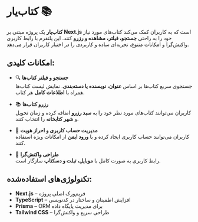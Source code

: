 # کتاب‌یار 📚

**کتاب‌یار** یک پروژه مبتنی بر **Next.js** است که به کاربران کمک می‌کند کتاب‌های مورد نیاز خود را به راحتی **جستجو، فیلتر، مشاهده و رزرو** کنند. این پلتفرم با رابط کاربری واکنش‌گرا و امکانات متنوع، تجربه‌ای ساده و کاربردی را در اختیار کاربران قرار می‌دهد.

## امکانات کلیدی:
- 🔍 **جستجو و فیلتر کتاب‌ها**  
  جستجوی سریع کتاب‌ها بر اساس **عنوان، نویسنده یا دسته‌بندی**. نمایش لیست کتاب‌ها همراه با **اطلاعات کامل** هر کتاب.
  
- 📚 **رزرو کتاب‌ها**  
  کاربران می‌توانند کتاب‌های مورد نظر خود را به **سبد رزرو** اضافه کرده و زمان تحویل و **شهر کتابخانه** را انتخاب کنند.

- 👤 **مدیریت حساب کاربری و احراز هویت**  
  کاربران می‌توانند حساب کاربری ایجاد کرده و با **ورود ایمن** از امکانات ویژه استفاده کنند.

- 📱 **طراحی واکنش‌گرا**  
  رابط کاربری به صورت کامل با **موبایل، تبلت و دسکتاپ** سازگار است.

## تکنولوژی‌های استفاده‌شده:
- **Next.js** – فریم‌ورک اصلی پروژه  
- **TypeScript** – افزایش اطمینان و ساختار در کدنویسی  
- **Prisma** – ORM برای مدیریت پایگاه داده  
- **Tailwind CSS** – طراحی سریع و واکنش‌گرا
